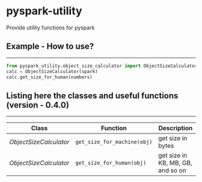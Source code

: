 # pyspark-utility
Provide utility functions for pyspark

## Example - How to use?
***
 ``` python
 from pyspark_utility.object_size_calculator import ObjectSizeCalculator 
 calc = ObjectSizeCalculator(spark) 
 calc.get_size_for_human(numbers) 
 ```

## Listing here the classes and useful functions (version - 0.4.0)
***
| Class                  | Function| Description|                                                                                                                             
|------------------------|-|-|
| _ObjectSizeCalculator_ | `get_size_for_machine(obj)` | get size in bytes |
| _ObjectSizeCalculator_ | `get_size_for_human(obj)` | get size in KB, MB, GB, and so on |